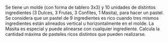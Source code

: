 Se tiene un molde (con forma de tablero 3x3) y 10 unidades de distintos ingredientes (3 Dulces, 3 Frutas, 3 Confites, 1 Masita), para hacer un pastel.
Se considera que un pastel de 9 ingredientes es rico cuando tres mismos ingredientes están alineados vertical u horizontalmente en el molde. La Masita es especial y puede alinearse con cualquier ingrediente.
Calcula la cantidad máxima de pasteles ricos distintos que pueden realizarse.
